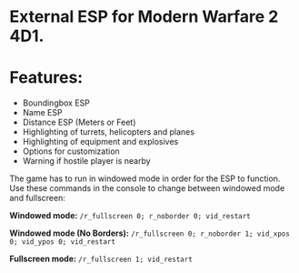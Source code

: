 # External ESP for Modern Warfare 2 4D1.

# Features:
- Boundingbox ESP
- Name ESP
- Distance ESP (Meters or Feet)
- Highlighting of turrets, helicopters and planes
- Highlighting of equipment and explosives
- Options for customization
- Warning if hostile player is nearby

The game has to run in windowed mode in order for the ESP to function.
Use these commands in the console to change between windowed mode and fullscreen:

__Windowed mode:__ `/r_fullscreen 0; r_noborder 0; vid_restart`

__Windowed mode (No Borders):__ `/r_fullscreen 0; r_noborder 1; vid_xpos 0; vid_ypos 0; vid_restart`

__Fullscreen mode:__ `/r_fullscreen 1; vid_restart`
